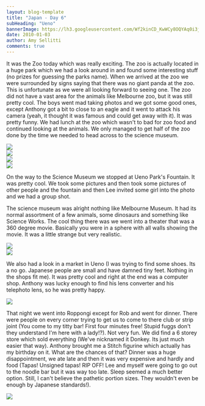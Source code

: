 ```yaml
---
layout: blog-template
title: "Japan - Day 6"
subHeading: "Ueno"
bannerImage: https://lh3.googleusercontent.com/Wf2kinCD_KwWCy8OQYAq0i3jnwRMsLgRRoO0lAvrIw5eh9DHb5V09BqHJh0l-mgPbVtJzU3g6lMyKWajAeMDgpcixr7nsivNB_qitXPRp5SN0edDi4-E9jzJXr-WTdur-kISlw
date: 2010-01-03
author: Amy Sellitti
comments: true
---
```

It was the Zoo today which was really exciting. The zoo is actually located in a huge park which we had a look around in and found some interesting stuff (no prizes for guessing the parks name). When we arrived at the zoo we were surrounded by signs saying that there was no giant panda at the zoo. This is unfortunate as we were all looking forward to seeing one. The zoo did not have a vast area for the animals like Melbourne zoo, but it was still pretty cool. The boys went mad taking photos and we got some good ones, except Anthony got a bit to close to an eagle and it went to attack his camera (yeah, it thought it was famous and could get away with it). It was pretty funny. We had lunch at the zoo which wasn't to bad for zoo food and continued looking at the animals. We only managed to get half of the zoo done by the time we needed to head across to the science museum.

<div class="center-image"><img src="https://lh3.googleusercontent.com/eBInSCJ_xwVaegGC2fGBcvCGAgbHLoDUuxI8bC0TNBCF8Rqh8pfaQaUL1gRifsjGP9QiW3LVlmtSyLI4fukyWOxje8fOPMEhq5STDp-p82e-vDEXSSVfjEc0Io3UJORc-14Qug" /></div>
<div class="center-image"><img src="https://lh3.googleusercontent.com/2RboWWdIehg70zq4v778uiOqFakXjbF8jYR6H10gwPJsXCCtOrxxDuq7QM3idorCIjtdQ69oYFAbspack05Gduhy312oeil2KXWJzN2vQVYgDK95WvqL2e7IHCPYrD_OXzUsHw" /></div>
<div class="center-image"><img src="https://lh3.googleusercontent.com/Rsi3u3gLjQ0_CiQeFso_duJvn069nQ-pCB7gusHkG_bP2-Cj4nkwMmV2ASQabAx6MWONET_ayPOaXjKt-PTj4UX8JszgrnZysILxRk4k5tnK6u-FuozK6se2gh7WRCfYCqFMZw" /></div>
<div class="center-image"><img src="https://lh3.googleusercontent.com/Wf2kinCD_KwWCy8OQYAq0i3jnwRMsLgRRoO0lAvrIw5eh9DHb5V09BqHJh0l-mgPbVtJzU3g6lMyKWajAeMDgpcixr7nsivNB_qitXPRp5SN0edDi4-E9jzJXr-WTdur-kISlw" /></div>

On the way to the Science Museum we stopped at Ueno Park's Fountain. It was pretty cool. We took some pictures and then took some pictures of other people and the fountain and then Lee invited some girl into the photo and we had a group shot. 

The science museum was alright nothing like Melbourne Museum. It had its normal assortment of a few animals, some dinosaurs and something like Science Works. The cool thing there was we went into a theater that was a 360 degree movie. Basically you were in a sphere with all walls showing the movie. It was a little strange but very realistic.

<div class="center-image"><img src="https://lh3.googleusercontent.com/ZxeS2Qv_kl3yRJ1klNmVafpAUntgpzcakGDW9eBbWHBt9roeLGpwjc3qnHEFgy0C7o2UYknx3pD-HsvYOdPAQ55o2TWWI0pnyoCLSqsNFWNysQwf2-diaiga8K9jYwL-ilPUcQ" /></div>
<div class="center-image"><img src="https://lh3.googleusercontent.com/F2EYrEAFXaAPDoEi-Na80_AZ8EzfLkcnlQqlHAm_dMnXYiARO8lYNJw2-q0PlIpAobaOinM7hrbSNdqtADgXl5-C-ZdJCKo8m0_czLgVLS3Un4eGlirpTXFkJeGKB4oiNEilQw" /></div>

We also had a look in a market in Ueno (I was trying to find some shoes. Its a no go. Japanese people are small and have damned tiny feet. Nothing in the shops fit me). It was pretty cool and right at the end was a computer shop. Anthony was lucky enough to find his lens converter and his telephoto lens, so he was pretty happy.

<div class="center-image"><img src="https://lh3.googleusercontent.com/U3yCz8dzpk7hhjvKK3K3GDdZqV1cF_iAXe7EFGVTPsH9DybG4fD8YnojrtM0mzkeXc-db1CHi3ln_epMG6LaMcwGbPVo7m1pOh9zkUn03PgI5xtcJ0lGMLhfoBh0dDr1oE3akg" /></div>

That night we went into Roppongi except for Rob and went for dinner. There were people on every corner trying to get us to come to there club or strip joint (You come to my titty bar! First four minutes free! Stupid fuggs don't they understand I'm here with a lady!?). Not very fun. We did find a 6 storey store which sold everything (We've nicknamed it Donkey. Its just much easier that way). Anthony brought me a Stitch figurine which actually has my birthday on it. What are the chances of that? Dinner was a huge disappointment, we ate late and then it was very expensive and hardly and food (Tapas! Unsigned tapas! RIP OFF! Lee and myself were going to go out to the noodle bar but it was way too late. Sleep seemed a much better option. Still, I can't believe the pathetic portion sizes. They wouldn't even be enough by Japanese standards!).

<div class="center-image"><img src="https://lh3.googleusercontent.com/XIe-okachnotooqxkHmJn5S7lqFxhTxPmr9yEg9Jygm6Bb4SYllxurI9LBqvdnbrXZzv27aHvPozNwwfEPkqr1h63bwzR6NVUr7W6R_OXfRHV9pR6hqeE4DURjQscjkfRLNqug" /></div>
